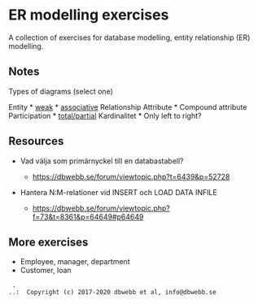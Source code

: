 ER modelling exercises
=========================

A collection of exercises for database modelling, entity relationship (ER) modelling.



Notes
-------------------------

Types of diagrams (select one)

Entity
    * [weak](https://en.wikipedia.org/wiki/Weak_entity)
    * [associative](https://en.wikipedia.org/wiki/Associative_entity)
Relationship
Attribute
    * Compound attribute
Participation
    * [total/partial](https://www.ques10.com/p/9460/explain-total-participation-and-partial-particip-1/)
Kardinalitet
    * Only left to right?


Resources
-------------------------

* Vad välja som primärnyckel till en databastabell?
    * https://dbwebb.se/forum/viewtopic.php?t=6439&p=52728

* Hantera N:M-relationer vid INSERT och LOAD DATA INFILE
    * https://dbwebb.se/forum/viewtopic.php?f=73&t=8361&p=64649#p64649


More exercises
-------------------------

* Employee, manager, department
* Customer, loan




```
 .
..:  Copyright (c) 2017-2020 dbwebb et al, info@dbwebb.se
```
